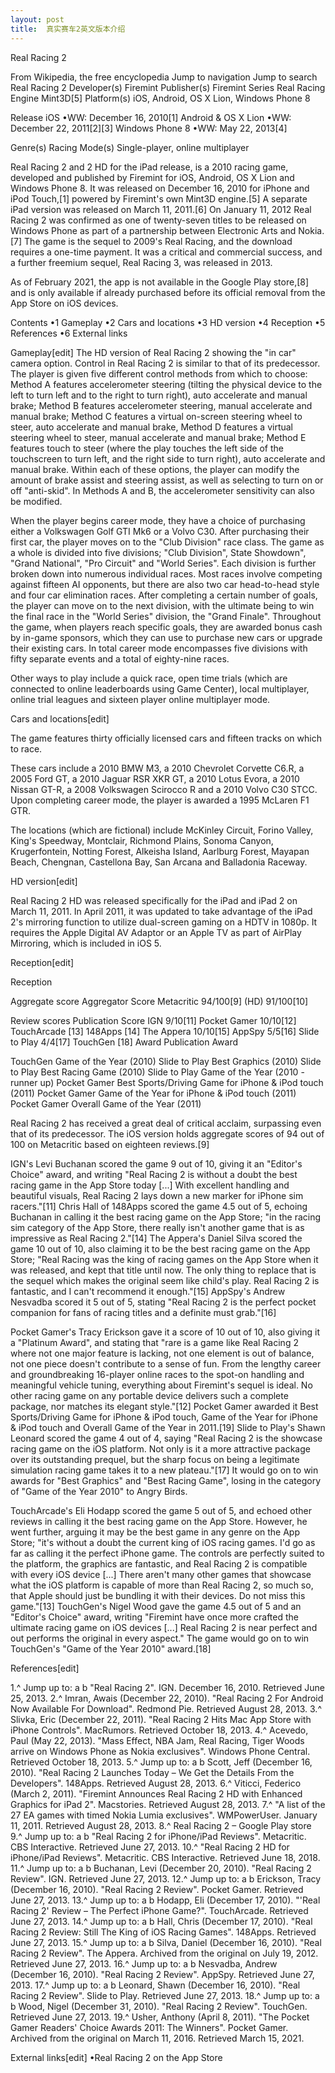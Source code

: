 ```yaml
---
layout: post
title:  真实赛车2英文版本介绍
---
```

Real Racing 2


From Wikipedia, the free encyclopedia
Jump to navigation Jump to search 
Real Racing 2
Developer(s)
Firemint 
Publisher(s)
Firemint 
Series
Real Racing 
Engine
Mint3D[5] 
Platform(s)
iOS, Android, OS X Lion, Windows Phone 8 

Release
iOS
•WW: December 16, 2010[1]
Android & OS X Lion
•WW: December 22, 2011[2][3]
Windows Phone 8
•WW: May 22, 2013[4]
 

Genre(s)
Racing 
Mode(s)
Single-player, online multiplayer 

Real Racing 2 and 2 HD for the iPad release, is a 2010 racing game, developed and published by Firemint for iOS, Android, OS X Lion and Windows Phone 8. It was released on December 16, 2010 for iPhone and iPod Touch,[1] powered by Firemint's own Mint3D engine.[5] A separate iPad version was released on March 11, 2011.[6] On January 11, 2012 Real Racing 2 was confirmed as one of twenty-seven titles to be released on Windows Phone as part of a partnership between Electronic Arts and Nokia.[7] The game is the sequel to 2009's Real Racing, and the download requires a one-time payment. It was a critical and commercial success, and a further freemium sequel, Real Racing 3, was released in 2013. 

As of February 2021, the app is not available in the Google Play store,[8] and is only available if already purchased before its official removal from the App Store on iOS devices. 

Contents
•1 Gameplay
•2 Cars and locations
•3 HD version
•4 Reception
•5 References
•6 External links

Gameplay​[edit]
The HD version of Real Racing 2 showing the "in car" camera option.
Control in Real Racing 2 is similar to that of its predecessor. The player is given five different control methods from which to choose: Method A features accelerometer steering (tilting the physical device to the left to turn left and to the right to turn right), auto accelerate and manual brake; Method B features accelerometer steering, manual accelerate and manual brake; Method C features a virtual on-screen steering wheel to steer, auto accelerate and manual brake, Method D features a virtual steering wheel to steer, manual accelerate and manual brake; Method E features touch to steer (where the play touches the left side of the touchscreen to turn left, and the right side to turn right), auto accelerate and manual brake. Within each of these options, the player can modify the amount of brake assist and steering assist, as well as selecting to turn on or off "anti-skid". In Methods A and B, the accelerometer sensitivity can also be modified. 

When the player begins career mode, they have a choice of purchasing either a Volkswagen Golf GTI Mk6 or a Volvo C30. After purchasing their first car, the player moves on to the "Club Division" race class. The game as a whole is divided into five divisions; "Club Division", State Showdown", "Grand National", "Pro Circuit" and "World Series". Each division is further broken down into numerous individual races. Most races involve competing against fifteen AI opponents, but there are also two car head-to-head style and four car elimination races. After completing a certain number of goals, the player can move on to the next division, with the ultimate being to win the final race in the "World Series" division, the "Grand Finale". Throughout the game, when players reach specific goals, they are awarded bonus cash by in-game sponsors, which they can use to purchase new cars or upgrade their existing cars. In total career mode encompasses five divisions with fifty separate events and a total of eighty-nine races. 

Other ways to play include a quick race, open time trials (which are connected to online leaderboards using Game Center), local multiplayer, online trial leagues and sixteen player online multiplayer mode. 

Cars and locations​[edit]

The game features thirty officially licensed cars and fifteen tracks on which to race. 

These cars include a 2010 BMW M3, a 2010 Chevrolet Corvette C6.R, a 2005 Ford GT, a 2010 Jaguar RSR XKR GT, a 2010 Lotus Evora, a 2010 Nissan GT-R, a 2008 Volkswagen Scirocco R and a 2010 Volvo C30 STCC. Upon completing career mode, the player is awarded a 1995 McLaren F1 GTR. 

The locations (which are fictional) include McKinley Circuit, Forino Valley, King's Speedway, Montclair, Richmond Plains, Sonoma Canyon, Krugerfontein, Notting Forest, Alkeisha Island, Aarlburg Forest, Mayapan Beach, Chengnan, Castellona Bay, San Arcana and Balladonia Raceway. 

HD version​[edit]

Real Racing 2 HD was released specifically for the iPad and iPad 2 on March 11, 2011. In April 2011, it was updated to take advantage of the iPad 2's mirroring function to utilize dual-screen gaming on a HDTV in 1080p. It requires the Apple Digital AV Adaptor or an Apple TV as part of AirPlay Mirroring, which is included in iOS 5. 

Reception​[edit]


Reception

Aggregate score
Aggregator
Score
Metacritic 94/100[9]
(HD) 91/100[10] 

Review scores
Publication
Score
IGN 9/10[11] 
Pocket Gamer 10/10[12] 
TouchArcade [13] 
148Apps [14] 
The Appera 10/10[15] 
AppSpy 5/5[16] 
Slide to Play 4/4[17] 
TouchGen [18] 
Award
Publication
Award

TouchGen Game of the Year (2010) 
Slide to Play Best Graphics (2010) 
Slide to Play Best Racing Game (2010) 
Slide to Play Game of the Year (2010 - runner up) 
Pocket Gamer Best Sports/Driving Game for iPhone & iPod touch (2011) 
Pocket Gamer Game of the Year for iPhone & iPod touch (2011) 
Pocket Gamer Overall Game of the Year (2011) 

Real Racing 2 has received a great deal of critical acclaim, surpassing even that of its predecessor. The iOS version holds aggregate scores of 94 out of 100 on Metacritic based on eighteen reviews.[9] 

IGN's Levi Buchanan scored the game 9 out of 10, giving it an "Editor's Choice" award, and writing "Real Racing 2 is without a doubt the best racing game in the App Store today [...] With excellent handling and beautiful visuals, Real Racing 2 lays down a new marker for iPhone sim racers."[11] Chris Hall of 148Apps scored the game 4.5 out of 5, echoing Buchanan in calling it the best racing game on the App Store; "in the racing sim category of the App Store, there really isn't another game that is as impressive as Real Racing 2."[14] The Appera's Daniel Silva scored the game 10 out of 10, also claiming it to be the best racing game on the App Store; "Real Racing was the king of racing games on the App Store when it was released, and kept that title until now. The only thing to replace that is the sequel which makes the original seem like child's play. Real Racing 2 is fantastic, and I can't recommend it enough."[15] AppSpy's Andrew Nesvadba scored it 5 out of 5, stating "Real Racing 2 is the perfect pocket companion for fans of racing titles and a definite must grab."[16] 

Pocket Gamer's Tracy Erickson gave it a score of 10 out of 10, also giving it a "Platinum Award", and stating that "rare is a game like Real Racing 2 where not one major feature is lacking, not one element is out of balance, not one piece doesn't contribute to a sense of fun. From the lengthy career and groundbreaking 16-player online races to the spot-on handling and meaningful vehicle tuning, everything about Firemint's sequel is ideal. No other racing game on any portable device delivers such a complete package, nor matches its elegant style."[12] Pocket Gamer awarded it Best Sports/Driving Game for iPhone & iPod touch, Game of the Year for iPhone & iPod touch and Overall Game of the Year in 2011.[19] Slide to Play's Shawn Leonard scored the game 4 out of 4, saying "Real Racing 2 is the showcase racing game on the iOS platform. Not only is it a more attractive package over its outstanding prequel, but the sharp focus on being a legitimate simulation racing game takes it to a new plateau."[17] It would go on to win awards for "Best Graphics" and "Best Racing Game", losing in the category of "Game of the Year 2010" to Angry Birds. 

TouchArcade's Eli Hodapp scored the game 5 out of 5, and echoed other reviews in calling it the best racing game on the App Store. However, he went further, arguing it may be the best game in any genre on the App Store; "it's without a doubt the current king of iOS racing games. I'd go as far as calling it the perfect iPhone game. The controls are perfectly suited to the platform, the graphics are fantastic, and Real Racing 2 is compatible with every iOS device [...] There aren't many other games that showcase what the iOS platform is capable of more than Real Racing 2, so much so, that Apple should just be bundling it with their devices. Do not miss this game."[13] TouchGen's Nigel Wood gave the game 4.5 out of 5 and an "Editor's Choice" award, writing "Firemint have once more crafted the ultimate racing game on iOS devices [...] Real Racing 2 is near perfect and out performs the original in every aspect." The game would go on to win TouchGen's "Game of the Year 2010" award.[18] 

References​[edit]

 1.^ Jump up to: a b "Real Racing 2". IGN. December 16, 2010. Retrieved June 25, 2013. 
2.^ Imran, Awais (December 22, 2010). "Real Racing 2 For Android Now Available For Download". Redmond Pie. Retrieved August 28, 2013. 
3.^ Slivka, Eric (December 22, 2011). "Real Racing 2 Hits Mac App Store with iPhone Controls". MacRumors. Retrieved October 18, 2013. 
4.^ Acevedo, Paul (May 22, 2013). "Mass Effect, NBA Jam, Real Racing, Tiger Woods arrive on Windows Phone as Nokia exclusives". Windows Phone Central. Retrieved October 18, 2013. 
5.^ Jump up to: a b Scott, Jeff (December 16, 2010). "Real Racing 2 Launches Today – We Get the Details From the Developers". 148Apps. Retrieved August 28, 2013. 
6.^ Viticci, Federico (March 2, 2011). "Firemint Announces Real Racing 2 HD with Enhanced Graphics for iPad 2". Macstories. Retrieved August 28, 2013. 
7.^ "A list of the 27 EA games with timed Nokia Lumia exclusives". WMPowerUser. January 11, 2011. Retrieved August 28, 2013. 
8.^ Real Racing 2 – Google Play store 
9.^ Jump up to: a b "Real Racing 2 for iPhone/iPad Reviews". Metacritic. CBS Interactive. Retrieved June 27, 2013. 
10.^ "Real Racing 2 HD for iPhone/iPad Reviews". Metacritic. CBS Interactive. Retrieved June 18, 2018. 
11.^ Jump up to: a b Buchanan, Levi (December 20, 2010). "Real Racing 2 Review". IGN. Retrieved June 27, 2013. 
12.^ Jump up to: a b Erickson, Tracy (December 16, 2010). "Real Racing 2 Review". Pocket Gamer. Retrieved June 27, 2013. 
13.^ Jump up to: a b Hodapp, Eli (December 17, 2010). "'Real Racing 2' Review – The Perfect iPhone Game?". TouchArcade. Retrieved June 27, 2013. 
14.^ Jump up to: a b Hall, Chris (December 17, 2010). "Real Racing 2 Review: Still The King of iOS Racing Games". 148Apps. Retrieved June 27, 2013. 
15.^ Jump up to: a b Silva, Daniel (December 16, 2010). "Real Racing 2 Review". The Appera. Archived from the original on July 19, 2012. Retrieved June 27, 2013. 
16.^ Jump up to: a b Nesvadba, Andrew (December 16, 2010). "Real Racing 2 Review". AppSpy. Retrieved June 27, 2013. 
17.^ Jump up to: a b Leonard, Shawn (December 16, 2010). "Real Racing 2 Review". Slide to Play. Retrieved June 27, 2013. 
18.^ Jump up to: a b Wood, Nigel (December 31, 2010). "Real Racing 2 Review". TouchGen. Retrieved June 27, 2013. 
19.^ Usher, Anthony (April 8, 2011). "The Pocket Gamer Readers' Choice Awards 2011: The Winners". Pocket Gamer. Archived from the original on March 11, 2016. Retrieved March 15, 2021. 

External links​[edit]
•Real Racing 2 on the App Store

